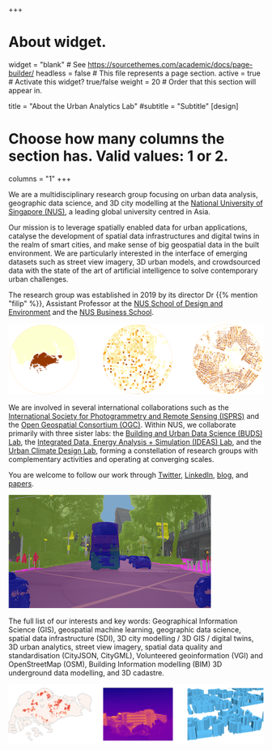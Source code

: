 +++
# About widget.
widget = "blank"  # See https://sourcethemes.com/academic/docs/page-builder/
headless = false  # This file represents a page section.
active = true  # Activate this widget? true/false
weight = 20  # Order that this section will appear in.

title = "About the Urban Analytics Lab"
#subtitle = "Subtitle"
[design]
  # Choose how many columns the section has. Valid values: 1 or 2.
  columns = "1"
+++

We are a multidisciplinary research group focusing on urban data analysis, geographic data science, and 3D city modelling at the [National University of Singapore (NUS)](http://www.nus.edu.sg), a leading global university centred in Asia.

Our mission is to leverage spatially enabled data for urban applications, catalyse the development of spatial data infrastructures and digital twins in the realm of smart cities, and make sense of big geospatial data in the built environment.
We are particularly interested in the interface of emerging datasets such as street view imagery, 3D urban models, and crowdsourced data with the state of the art of artificial intelligence to solve contemporary urban challenges.

The research group was established in 2019 by its director Dr {{% mention "filip" %}}, Assistant Professor at the [NUS School of Design and Environment](https://www.sde.nus.edu.sg) and the [NUS Business School](https://bschool.nus.edu.sg).

![](banner-gbmi.png)

We are involved in several international collaborations such as the [International Society for Photogrammetry and Remote Sensing (ISPRS)](https://www.isprs.org) and the [Open Geospatial Consortium (OGC)](https://www.opengeospatial.org).
Within NUS, we collaborate primarily with three sister labs: the [Building and Urban Data Science (BUDS) Lab](https://www.budslab.org), the [Integrated Data, Energy Analysis + Simulation (IDEAS) Lab](https://ideaslab.io), and the [Urban Climate Design Lab](https://www.sde.nus.edu.sg/arch/ucdl/), forming a constellation of research groups with complementary activities and operating at converging scales.

You are welcome to follow our work through <a itemprop="sameAs" href="http://twitter.com/urbanalyticslab" target="_blank" rel="noopener"><i class="fab fa-twitter"></i> Twitter</a>, <a itemprop="sameAs" href="https://www.linkedin.com/company/urban-analytics-lab/" target="_blank" rel="noopener"><i class="fab fa-linkedin"></i> LinkedIn</a>, <a href="post/">blog</a>, and <a href="../publication/">papers</a>.

![](s-osc2-x.png)

The full list of our interests and key words: Geographical Information Science (GIS), geospatial machine learning, geographic data science, spatial data infrastructure (SDI), 3D city modelling / 3D GIS / digital twins, 3D urban analytics, street view imagery, spatial data quality and standardisation (CityJSON, CityGML), Volunteered geoinformation (VGI) and OpenStreetMap (OSM), Building Information modelling (BIM) 3D underground data modelling, and 3D cadastre.

![](banner2.png)
